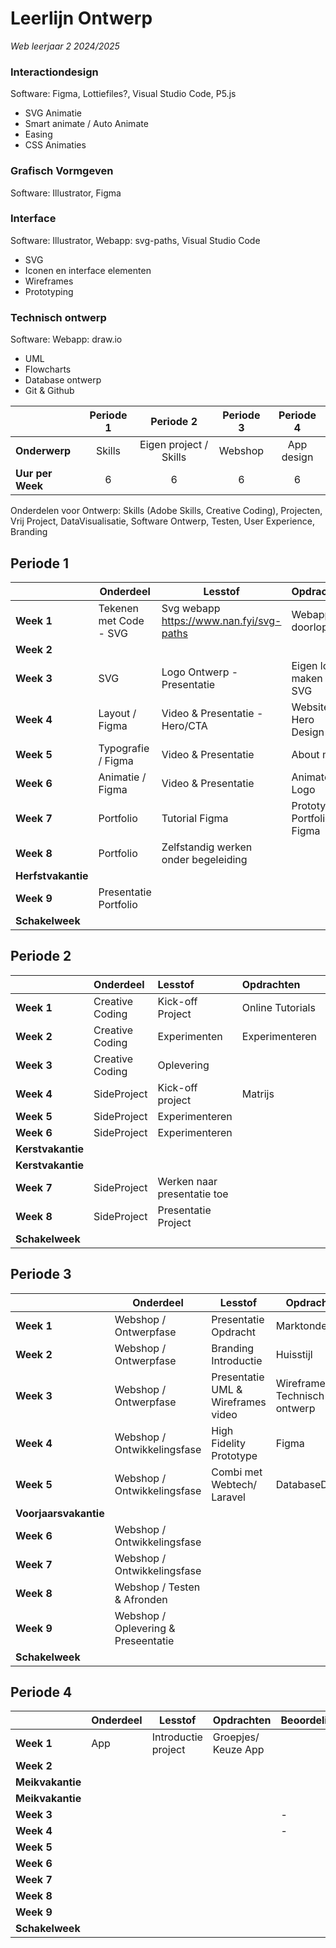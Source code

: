 # Leerlijn Ontwerp
*Web leerjaar 2 2024/2025*

###	Interactiondesign
Software: Figma, Lottiefiles?, Visual Studio Code, P5.js
-	SVG Animatie
-   Smart animate / Auto Animate
-   Easing
-   CSS Animaties

### Grafisch Vormgeven 
Software: Illustrator, Figma

###	Interface 
Software: Illustrator, Webapp: svg-paths, Visual Studio Code
-	SVG
-	Iconen en interface elementen
-   Wireframes
-   Prototyping
  
### Technisch ontwerp
Software: Webapp: draw.io
-   UML
-   Flowcharts
-   Database ontwerp
-   Git & Github

|| Periode 1  | Periode 2  | Periode 3  | Periode 4  |
|---|:---:|:---:|:---:|:---:|
|**Onderwerp**|Skills|Eigen project / Skills |Webshop| App design|
|**Uur per Week**|6|6|6|6|

Onderdelen voor Ontwerp: Skills (Adobe Skills, Creative Coding), Projecten, Vrij Project, DataVisualisatie, Software Ontwerp, Testen, User Experience, Branding


## Periode 1

|                    | **Onderdeel**          | **Lesstof**                                | **Opdrachten**            | **Beoordeling** |
| ------------------ | ---------------------- | ------------------------------------------ | ------------------------- | --------------- |
| **Week 1**         | Tekenen met Code - SVG | Svg webapp <https://www.nan.fyi/svg-paths> | Webapp doorlopen          | 1/8             |
| **Week 2**         |                        |                                            |                           |                 |
| **Week 3**         | SVG                    | Logo Ontwerp - Presentatie                 | Eigen logo maken in SVG   | 1/8             |
| **Week 4**         | Layout  / Figma        | Video & Presentatie - Hero/CTA             | Website Hero Design       | 1/8             |
| **Week 5**         | Typografie     / Figma | Video & Presentatie                        | About me                  | 1/8             |
| **Week 6**         | Animatie  / Figma      | Video & Presentatie                        | Animated Logo             | 1/8             |
| **Week 7**         | Portfolio              | Tutorial Figma                             | Prototype Portfolio Figma |                 |
| **Week 8**         | Portfolio              | Zelfstandig werken onder begeleiding       |                           |                 |
| **Herfstvakantie** |                        |                                            |                           |                 |
| **Week 9**         | Presentatie Portfolio  |                                            |                           | 3/8             |
| **Schakelweek**    |                        |                                            |                           | 8/8             |


## Periode 2

|                   | **Onderdeel**   | **Lesstof**                 | **Opdrachten**   | **Beoordeling** |
| :---------------- | :-------------- | :-------------------------- | :--------------- | --------------- |
| **Week 1**        | Creative Coding | Kick-off Project            | Online Tutorials | 1/8             |
| **Week 2**        | Creative Coding | Experimenten                | Experimenteren   |                 |
| **Week 3**        | Creative Coding | Oplevering                  |                  | 2/8             |
| **Week 4**        | SideProject     | Kick-off project            | Matrijs          | 1/8             |
| **Week 5**        | SideProject     | Experimenteren              |                  |                 |
| **Week 6**        | SideProject     | Experimenteren              |                  |                 |
| **Kerstvakantie** |                 |                             |                  |                 |
| **Kerstvakantie** |                 |                             |                  |                 |
| **Week 7**        | SideProject     | Werken naar presentatie toe |                  |                 |
| **Week 8**        | SideProject     | Presentatie Project         |                  | 4/8             |
| **Schakelweek**   |                 |                             |                  | 8/8             |


## Periode 3

|                       | **Onderdeel**                       | **Lesstof**                        | **Opdrachten**                 | **Beoordeling** |
| --------------------- | ----------------------------------- | ---------------------------------- | ------------------------------ | --------------- |
| **Week 1**            | Webshop / Ontwerpfase               | Presentatie Opdracht               | Marktonderzoek                 | 1/8             |
| **Week 2**            | Webshop / Ontwerpfase               | Branding Introductie               | Huisstijl                      | 1/8             |
| **Week 3**            | Webshop / Ontwerpfase               | Presentatie UML & Wireframes video | Wireframes & Technisch ontwerp | 1/8             |
| **Week 4**            | Webshop / Ontwikkelingsfase         | High Fidelity Prototype            | Figma                          | 1/8             |
| **Week 5**            | Webshop / Ontwikkelingsfase         | Combi met Webtech/ Laravel         | DatabaseDesign                 |                 |
| **Voorjaarsvakantie** |                                     |                                    |                                |                 |
| **Week 6**            | Webshop / Ontwikkelingsfase         |                                    |                                |                 |
| **Week 7**            | Webshop / Ontwikkelingsfase         |                                    |                                |                 |
| **Week 8**            | Webshop / Testen & Afronden         |                                    |                                |                 |
| **Week 9**            | Webshop / Oplevering & Preseentatie |                                    |                                |                 |
| **Schakelweek**       |                                     |                                    |                                |                 |


## Periode 4

|                  | **Onderdeel** | **Lesstof**         | **Opdrachten**      | **Beoordeling** |
| ---------------- | ------------- | ------------------- | ------------------- | --------------- |
| **Week 1**       | App           | Introductie project | Groepjes/ Keuze App |                 |
| **Week 2**       |               |                     |                     |                 |
| **Meikvakantie** |               |                     |                     |                 |
| **Meikvakantie** |               |                     |                     |                 |
| **Week 3**       |               |                     |                     | -               |
| **Week 4**       |               |                     |                     | -               |
| **Week 5**       |               |                     |                     |                 |
| **Week 6**       |               |                     |                     |                 |
| **Week 7**       |               |                     |                     |                 |
| **Week 8**       |               |                     |                     |                 |
| **Week 9**       |               |                     |                     |                 |
| **Schakelweek**  |               |                     |                     |                 |